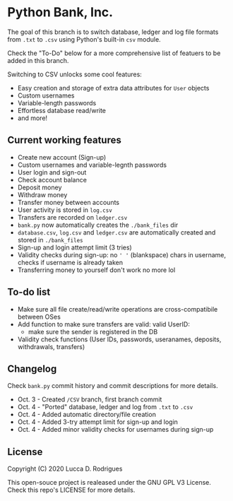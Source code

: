 # Python Bank, Inc.

The goal of this branch is to switch database, ledger and log file formats from `.txt` to `.csv` using Python's built-in `csv` module.

Check the "To-Do" below for a more comprehensive list of featuers to be added in this branch.

Switching to CSV unlocks some cool features:
* Easy creation and storage of extra data attributes for `User` objects
* Custom usernames
* Variable-length passwords
* Effortless database read/write
* and more!

## Current working features
* Create new account (Sign-up)
* Custom usernames and variable-legnth passwords 
* User login and sign-out
* Check account balance
* Deposit money
* Withdraw money
* Transfer money between accounts
* User activity is stored in `log.csv`
* Transfers are recorded on `ledger.csv`
* `bank.py` now automatically creates the `./bank_files` dir 
* `database.csv`, `log.csv` and `ledger.csv` are automatically created and stored in `./bank_files`
* Sign-up and login attempt limit (3 tries)
* Validity checks during sign-up: no `' '` (blankspace) chars in username, checks if username is already taken 
* Transferring money to yourself don't work no more lol

 
## To-do list

* Make sure all file create/read/write operations are cross-compatibile between OSes
* Add function to make sure transfers are valid: valid UserID:
  * make sure the sender is registered in the DB
* Validity check functions (User IDs, passwords, useranames, deposits, withdrawals, transfers)

## Changelog
Check `bank.py` commit history and commit descriptions for more details.
* Oct. 3 - Created `/CSV` branch, first branch commit
* Oct. 4 - "Ported" database, ledger and log from `.txt` to `.csv`
* Oct. 4 - Added automatic directory/file creation
* Oct. 4 - Added 3-try attempt limit for sign-up and login
* Oct. 4 - Added minor validity checks for usernames during sign-up 


## License

Copyright (C) 2020 Lucca D. Rodrigues

This open-souce project is realeased under the GNU GPL V3 License. Check this repo's LICENSE for more details.
